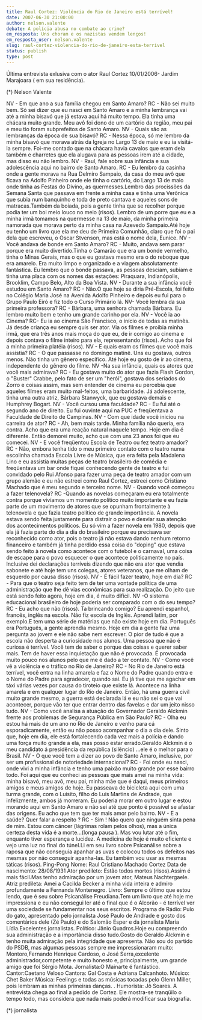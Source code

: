 ```yaml
---
title: Raul Cortez: Violência do Rio de Janeiro está terrível!
date: 2007-06-30 21:00:00
author: nelson.valente
debate: A polícia abusa no combate ao crime?
em_resposta: Uns choram e os nazistas vendem lenços!
em_resposta_user: nelson.valente
slug: raul-cortez-violencia-do-rio-de-janeiro-esta-terrivel
status: publish 
type: post
---
```


Última entrevista exlusiva com o ator Raul Cortez 10/01/2006- Jardim Marajoara ( em sua residência).  

 (\*) Nelson Valente  

 NV - Em que ano a sua família chegou em Santo Amaro? RC - Não sei muito bem. Só sei dizer que eu nasci em Santo Amaro e a minha lembrança vai até a minha bisavó que já estava aqui há muito tempo. Ela tinha uma chácara muito grande. Meu avô foi dono de um cartório da região, meu pai e meu tio foram subprefeitos de Santo Amaro. NV - Quais são as lembranças da época de sua bisavó? RC - Nessa época, só me lembro da minha bisavó que morava atrás da Igreja no Largo 13 de maio e eu ia visitá-la sempre. Foi-me contado que na chácara havia cavalos que eram dela também e charretes que ela alugava para as pessoas irem até a cidade, mas disso eu não lembro. NV - Raul, fale sobre sua infância e sua adolescência aqui no bairro de Santo Amaro. RC - Eu lembro da casinha onde a gente morava na Rua Delmiro Sampaio, da casa do meu avô que ficava na Adolfo Pinheiro onde ele tinha o cartório, do Largo 13 de maio onde tinha as Festas do Divino, as quermesses.Lembro das procissões da Semana Santa que passava em frente a minha casa e tinha uma Verônica que subia num banquinho e toda de preto cantava e aqueles sons de matracas.Também da boiada, pois a gente tinha que se recolher porque podia ter um boi meio louco no meio (risos). Lembro de um porre que eu e a minha irmã tomamos na quermesse na 13 de maio, da minha primeira namorada que morava perto da minha casa na Azevedo Sampaio.Até hoje eu tenho um livro que ela me deu de Primeira Comunhão, claro que foi o pai dela que escreveu, o Oscar Stvenson, mas está o nome dela, Eunice. NV - Você andava de bonde em Santo Amaro? RC - Muito, andava sem parar porque era muito divertido.Tinha o Camarão que era um bonde vermelho, tinha o Minas Gerais, mas o que eu gostava mesmo era o do reboque que era amarelo. Era muito limpo e organizado e a viagem absolutamente fantástica. Eu lembro que o bonde passava, as pessoas desciam, subiam e tinha uma placa com os nomes das estações: Piraquara, Indianópolis, Brooklim, Campo Belo, Alto da Boa Vista. NV - Durante a sua infância você estudou em Santo Amaro? RC - Não.O que hoje se diria Pré-Escola, foi feito no Colégio Maria José na Avenida Adolfo Pinheiro e depois eu fui para o Grupo Paulo Eiró e fiz todo o Curso Primário lá. NV- Você lembra da sua primeira professora? RC - Bárbara, uma senhora chamada Bárbara. Eu lembro muito bem e tenho um grande carinho por ela. NV - Você ia ao Cinema? RC- Eu ia ao cinema São Francisco, o início de todas as matinês. Já desde criança eu sempre quis ser ator. Via os filmes e proibia minha irmã, que era três anos mais moça do que eu, de ir comigo ao cinema e depois contava o filme inteiro para ela, representando (risos). Acho que foi a minha primeira platéia (risos). NV - E quais eram os filmes que você mais assistia? RC - O que passasse no domingo matinê. Uns eu gostava, outros menos. Não tinha um gênero específico. Até hoje eu gosto de ir ao cinema, independente do gênero do filme. NV -Na sua infância, quais os atores que você mais admirava? RC - Eu gostava muito do ator que fazia Flash Gordon, o "Buster" Crabbe, pelo fato de ser um "herói", gostava dos seriados do Zorro e coisas assim, mas sem entender de cinema eu percebia que aqueles filmes eram muito mal-feitos, uma barbaridade. Já adolescente, tinha uma outra atriz, Bárbara Stanwyck, que eu gostava demais e Humphrey Bogart. NV - Você cursou uma faculdade? RC - Eu fui até o segundo ano de direito. Eu fui ouvinte aqui na PUC e freqüentava a Faculdade de Direito de Campinas. NV - Com que idade você iniciou na carreira de ator? RC - Ah, bem mais tarde. Minha família não queria, era contra. Acho que era uma reação natural naquele tempo. Hoje em dia é diferente. Então demorei muito, acho que com uns 23 anos foi que eu comecei. NV - E você freqüentou Escola de Teatro ou fez teatro amador? RC - Não, embora tenha tido o meu primeiro contato com o teatro numa escolinha chamada Escola Livre de Música, que era feita pela Madalena Lino e eu assistia muitas peças de teatro brasileiro de comédia e freqüentava um bar onde fiquei conhecendo gente de teatro e fui convidado pelo Rui Afonso para fazer uma peça de teatro amador com um grupo alemão e eu não estreei como Raul Cortez, estreei como Cristiano Machado que é meu segundo e terceiro nome. NV - Quando você começou a fazer telenovela? RC -Quando as novelas começaram eu era totalmente contra porque vivíamos um momento político muito importante e eu fazia parte de um movimento de atores que se opunham frontalmente à telenovela e que fazia teatro político de grande importância. A novela estava sendo feita justamente para distrair o povo e desviar sua atenção dos acontecimentos políticos. Eu só vim a fazer novela em 1980, depois que ela já fazia parte do dia a dia do brasileiro porque eu precisava ser reconhecido como ator, pois o teatro já não estava dando nenhum retorno financeiro e também já tinha perdido essa coisa do "doping" que estava sendo feito à novela como acontece com o futebol e o carnaval, uma coisa de escape para o povo esquecer o que acontece politicamente no país. Inclusive dei declarações terríveis dizendo que não era ator que vendia sabonete e até hoje tem uns colegas, atores veteranos, que me olham de esquerdo por causa disso (risos). NV - É fácil fazer teatro, hoje em dia? RC - Para que o teatro seja feito tem de ter uma vontade política de uma administração que lhe dê vias econômicas para sua realização. Do jeito que está sendo feito agora, hoje em dia, é muito difícil. NV -O sistema educacional brasileiro de hoje poderia ser comparado com o do seu tempo? RC - Eu acho que não (risos). Ta brincando comigo? Eu aprendi espanhol, francês, inglês na escola. Não fiz escola de Inglês. Aprendi latim, por exemplo.E tem uma série de matérias que não existe hoje em dia. Português era Português, a gente aprendia mesmo. Hoje em dia a gente faz uma pergunta ao jovem e ele não sabe nem escrever. O pior de tudo é que a escola não desperta a curiosidade nos alunos. Uma pessoa que não é curiosa é terrível. Você tem de saber o porque das coisas e querer saber mais. Tem de haver essa inquietação que não é provocada. É provocada muito pouco nos alunos pelo que me é dado a ter contato. NV - Como você vê a violência e o tráfico no Rio de Janeiro? RC - No Rio de Janeiro está terrível, você entra na linha amarela e faz o Nome do Padre quando entra e o Nome do Padre para agradecer, quando sai. Eu já tive que me agachar em táxi várias vezes por causa do tiroteio que existe lá. Acontece na linha amarela e em qualquer lugar do Rio de Janeiro. Então, há uma guerra civil muito grande mesmo, a guerra está declarada lá e eu não sei o que vai acontecer, porque vão ter que entrar dentro das favelas e dar um jeito nisso tudo. NV - Como você analisa a atuação do Governador Geraldo Alckmin frente aos problemas de Segurança Pública em São Paulo? RC - Olha eu estou há mais de um ano no Rio de Janeiro e venho para cá esporadicamente, então eu não posso acompanhar o dia a dia dele. Sinto que, hoje em dia, ele está fortalecendo cada vez mais a polícia e dando uma força muito grande a ela, mas posso estar errado.Geraldo Alckmin é o meu candidato á presidência da república (silêncio) ...ele é o melhor para o Brasil. NV - O que você tem a dizer ao povo de Santo Amaro, inclusive, por ser um profissional de notoriedade internacional? RC - Foi onde eu nasci, onde vivi a minha infância e tenho uma paixão muito grande por esse bairro todo. Foi aqui que eu conheci as pessoas que mais amei na minha vida: minha bisavó, meu avô, meu pai, minha mãe que é daqui, meus primeiros amigos e meus amigos de hoje. Eu passeava de bicicleta aqui com uma turma grande, com o Luisito, filho do Luis Martins de Andrade, que infelizmente, ambos já morreram. Eu poderia morar em outro lugar e estou morando aqui em Santo Amaro e não sei até que ponto é possível se afastar das origens. Eu acho que tem que ter mais amor pelo bairro. NV - E a saúde? Quer falar a respeito ? RC - Sim ! Não quero que ninguém sinta pena de mim. Estou com câncer (lágrimas rolam pelos olhos), mas a única certeza desta vida é a morte...(longa pausa ). Mas vou lutar até o fim, enquanto tiver esperança e lucidez. A medicina de hoje é muito eficiente e vejo uma luz no final do túnel.Li em seu livro sobre Psicanálise sobre a raposa que não conseguia apanhar as uvas e colocou todos os defeitos nas mesmas por não conseguir apanha-las. Eu também vou usar as mesmas táticas (risos). Ping-Pong Nome: Raul Cristiano Machado Cortez Data de nascimento: 28/08/1931 Ator predileto: Estão todos mortos (risos).Assim é mais fácil.Mas tenho admiração por um jovem ator, Mateus Nachtergaele. Atriz predileta: Amei a Cacilda Becker a minha vida inteira e admiro profundamente a Fernanda Montenegro. Livro: Sempre o último que estou lendo, que é seu sobre Psicanálise Freudiana.Tem um livro que até hoje me impressiona e eu não consegui ler até o final que é o Alcorão - é terrível ver uma sociedade se fundamentar nos seus escritos. Programa de Rádio: Pulo do gato, apresentado pelo jornalista José Paulo de Andrade e gosto dos comentários dele (Zé Paulo) e do Salomão Esper e da jornalista Maria Lídia.Excelentes jornalistas. Político: Jânio Quadros.Hoje eu compreendo sua administração e a importância disso tudo.Gosto do Geraldo Alckmin e tenho muita admiração pela integridade que apresenta. Não sou do partido do PSDB, mas algumas pessoas sempre me impressionaram muito: Montoro,Fernando Henrique Cardoso, o José Serra,excelente administrador,competente e muito honesto e, principalmente, um grande amigo que foi Sérgio Mota. Jornalista:O Mainarte é fantástico. Cantor:Caetano Veloso Cantora: Gal Costa e Adriana Calcanhoto. Músico: Chet Baker Música: Feelings e todas as músicas tocadas pelo Glenn Miller, pois lembram as minhas primeiras danças. . Humorista: Jô Soares. A entrevista chega ao final a pedido de Cortez. Ele mostra-se tranqüilo o tempo todo, mas considera que nada mais poderá modificar sua biografia.  

 (\*) jornalista
